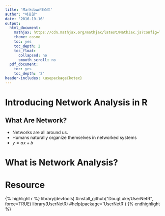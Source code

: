 ```yaml
---
title: 'Markdown테스트'
author: "채충일"
date: '2016-10-16'
output:
  html_document:
    mathjax: https://cdn.mathjax.org/mathjax/latest/MathJax.js?config=TeX-AMS-MML_HTMLorMML
    theme: cosmo
    toc: yes
    toc_depth: 2
    toc_float:
      collapsed: no
      smooth_scroll: no
  pdf_document:
    toc: yes
    toc_depth: '2'
header-includes: \usepackage{kotex}
---
```


# Introducing Network Analysis in R

## What Are Network?

- Networks are all around us. 
- Humans naturally organize themselves in networked systems
- $y=ax+b$


# What is Network Analysis?


# Resource

{% highlight r %}
library(devtools) 
#install_github("DougLuke/UserNetR", force=TRUE)
library(UserNetR)
#help(package='UserNetR')
{% endhighlight %}
